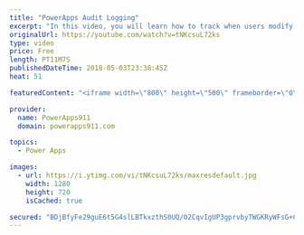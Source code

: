 ```yaml
---
title: "PowerApps Audit Logging"
excerpt: "In this video, you will learn how to track when users modify your data with PowerApps. We do this using the User() and Now() function combined with OnSuccess. Not terribly complicated but an effective solution for tracking that info you need.  Video on the User() function https://www.youtube.com/watch?v=FpXrF5NDZbI"
originalUrl: https://youtube.com/watch?v=tNKcsuL72ks
type: video
price: Free
length: PT11M7S
publishedDateTime: 2018-05-03T23:38:45Z
heat: 51

featuredContent: "<iframe width=\"800\" height=\"500\" frameborder=\"0\" src=\"https://www.youtube.com/embed/tNKcsuL72ks\" allow=\"accelerometer; autoplay; encrypted-media; gyroscope; picture-in-picture\" allowfullscreen></iframe>"

provider:
  name: PowerApps911
  domain: powerapps911.com

topics:
  - Power Apps

images:
  - url: https://i.ytimg.com/vi/tNKcsuL72ks/maxresdefault.jpg
    width: 1280
    height: 720
    isCached: true

secured: "BDjBfyFe29guE6t5G4slLBTkxzthS0UQ/02CqvIgUP3gprvbyTWGKRyWFsG+CSJWZX5mFuRLCeMig125+lQnJyI6XZnXKsmTFZjpTc0f53YtblfLtDWhSK3KF1q3TbdF/2i/Y6gEbjOMpP9M29eSZuNZ9LehokJ6+E+GS71rUQZG+opyc3HWNv3xrnV7YpwOW4IhJcie0iAOGcYS6XRqj2mFROHr1AYHsO0Rf1MOfW2vViTo+uIGdFMITTYSwFsKwnaD4J+sf4VViopen4YBRtG7TqU0XFH0flqchrPVD0TJQBk//N7FtevZNJv5joYOVkL6UHSZNb3n6TgSJOD/LETW7iir84w/u8bqlhP8IsX8seh98Zeu8kp1DYd17JeTy4/NA5HWknq2ZOBBwWp3z9cjwLGCDgFhlArYUC14MuU=;jHX8yFaAM9eFVW58nlUUZg=="
---
```


